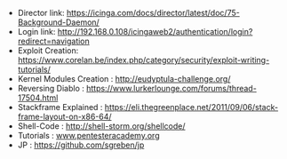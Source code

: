 * Director link: https://icinga.com/docs/director/latest/doc/75-Background-Daemon/
* Login link: http://192.168.0.108/icingaweb2/authentication/login?redirect=navigation
* Exploit Creation: https://www.corelan.be/index.php/category/security/exploit-writing-tutorials/ 
* Kernel Modules Creation  : http://eudyptula-challenge.org/
* Reversing Diablo : https://www.lurkerlounge.com/forums/thread-17504.html
* Stackframe Explained : https://eli.thegreenplace.net/2011/09/06/stack-frame-layout-on-x86-64/
* Shell-Code : http://shell-storm.org/shellcode/
* Tutorials : www.pentesteracademy.org
* JP : https://github.com/sgreben/jp
